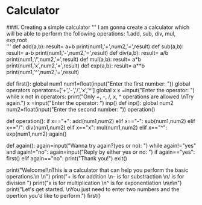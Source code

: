 # Calculator
###I. Creating a simple calculator
'''
I am gonna create a calculator which will be able to perform
the following operations:
1.add, sub, div, mul, exp,root  
'''
def add(a,b):
    result= a+b
    print(num1,'+',num2,'=',result)
def sub(a,b):
    result= a-b
    print(num1,'-',num2,'=',result)
def div(a,b):
    result= a/b
    print(num1,'/',num2,'=',result)
def mul(a,b):
    result= a*b
    print(num1,'x',num2,'=',result)
def exp(a,b):
    result= a**b
    print(num1,'^',num2,'=',result)



def first():
    global num1
    num1=float(input("Enter the first number: "))
    global operators 
    operators=['+','-','/','x','^']
    global x 
    x =input("Enter the operator: ")
    while x not in operators:
        print("Only +, -, /, x, ^ operations are allowed \nTry again.")
        x =input("Enter the operator: ")
    inp()
def inp():
    global num2
    num2=float(input("Enter the second number: "))
    operation()

def operation():
    if x=="+":
        add(num1,num2)
    elif x=="-":
        sub(num1,num2)
    elif x=="/":
        div(num1,num2)
    elif x=="x":
        mul(num1,num2)
    elif x=="^":
        exp(num1,num2)
    again()

def again():
    again=input("Wanna try again?(yes or no): ")
    while again!="yes" and again!="no":
        again=input("Reply by either yes or no: ")
    if again=="yes":
        first()
    elif again=="no":
        print("Thank you!")
        exit()

       

    
       
print("Welcome!\nThis is a calculator that can help you perform the basic operations.\n \n")
print("+ is for addition \n- is for substraction \n/ is for division ")
print("x is for multiplication \n^ is for exponentiation \n\n\n")
print("Let's get started. \nYou just need to enter two numbers and the opertion you'd like to perform.")
first()



